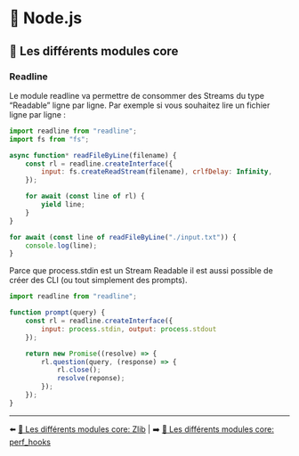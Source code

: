 # 🐢 Node.js

## 🌟 Les différents modules core

### Readline

Le module readline va permettre de consommer des Streams du type “Readable” ligne par ligne. Par exemple si vous souhaitez lire un fichier ligne par ligne :

```js
import readline from "readline";
import fs from "fs";

async function* readFileByLine(filename) {
    const rl = readline.createInterface({
        input: fs.createReadStream(filename), crlfDelay: Infinity,
    });

    for await (const line of rl) {
        yield line;
    }
}

for await (const line of readFileByLine("./input.txt")) {
    console.log(line);
}
```
Parce que process.stdin est un Stream Readable il est aussi possible de créer des CLI (ou tout simplement des prompts).

```js
import readline from "readline";

function prompt(query) {
    const rl = readline.createInterface({
        input: process.stdin, output: process.stdout
    });

    return new Promise((resolve) => {
        rl.question(query, (response) => {
            rl.close();
            resolve(reponse);
        });
    });
}
```

---

⬅️ [🌟 Les différents modules core: Zlib](./zlib.md) |
➡️ [🌟 Les différents modules core: perf_hooks](./perf_hooks.md)
